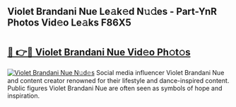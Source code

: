 ## Violet Brandani Nue Le𝚊k𝚎d N𝚞𝚍es - Part-YnR Photos Vid𝚎o Le𝚊ks F86X5

# <h2><a href="http://fb5kqk.evod.top/?m=Violet+Brandani+Nue">🔗 👉🔴 Violet Brandani Nue Vid𝚎o Ph𝚘t𝚘s</a></h2>

[![Violet Brandani Nue N𝚞d𝚎s](https://i.imgur.com/8V9OHl7.gif)](http://fb5kqk.evod.top/?m=Violet+Brandani+Nue)
Social media influencer Violet Brandani Nue and content creator renowned for their lifestyle and dance-inspired content. Public figures Violet Brandani Nue are often seen as symbols of hope and inspiration. 
